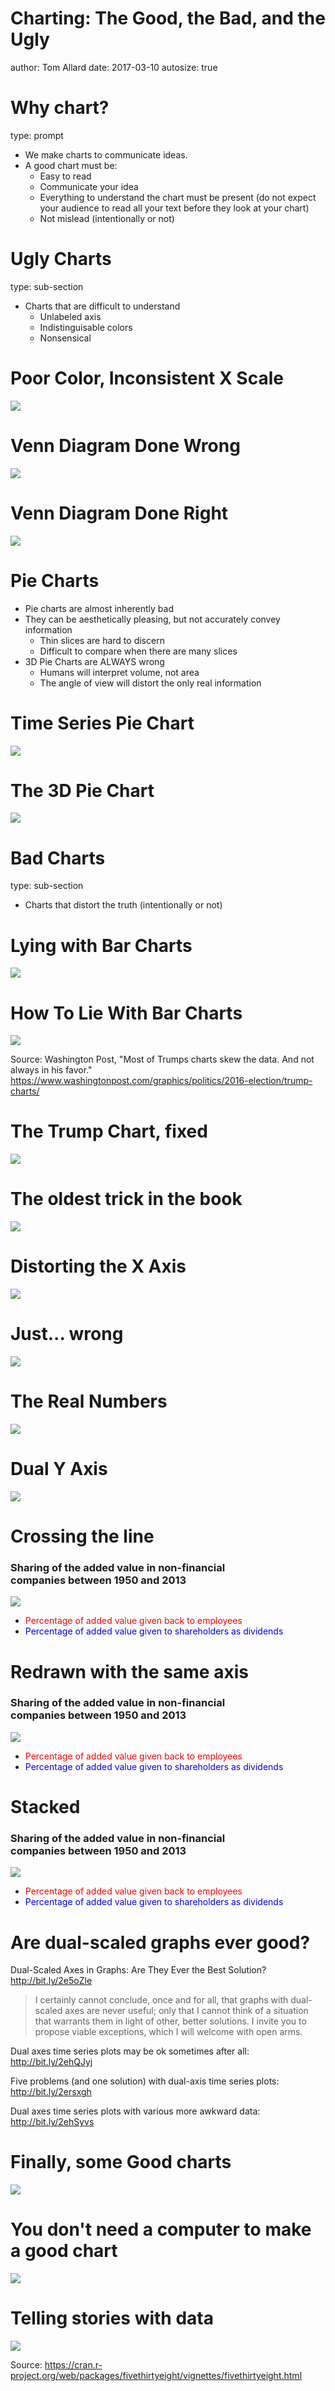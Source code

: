 Charting: The Good, the Bad, and the Ugly
========================================================
author: Tom Allard
date: 2017-03-10
autosize: true

Why chart?
========================================================
type: prompt

  * We make charts to communicate ideas.
  * A good chart must be:
    * Easy to read
    * Communicate your idea
    * Everything to understand the chart must be present (do not expect your audience to read all your text before they look at your chart)
    * Not mislead (intentionally or not)

Ugly Charts
========================================================
type: sub-section

  * Charts that are difficult to understand
    * Unlabeled axis
    * Indistinguisable colors
    * Nonsensical

Poor Color, Inconsistent X Scale
========================================================

![](images/ugly/cuisine_ranking.jpg)

Venn Diagram Done Wrong
========================================================

![](images/ugly/hillarys_tweet.png)

Venn Diagram Done Right
========================================================

![](images/ugly/venn_tweet.png)

Pie Charts
========================================================

  * Pie charts are almost inherently bad
  * They can be aesthetically pleasing, but not accurately convey information
    * Thin slices are hard to discern
    * Difficult to compare when there are many slices
  * 3D Pie Charts are ALWAYS wrong
    * Humans will interpret volume, not area
    * The angle of view will distort the only real information

Time Series Pie Chart
========================================================

![](images/ugly/timeseries_pie_chart.jpg)

The 3D Pie Chart
========================================================

![](images/ugly/windows_mac_pie_chart.png)

Bad Charts
========================================================
type: sub-section

  * Charts that distort the truth (intentionally or not)

Lying with Bar Charts
========================================================

![](images/bad/trump_barchart.jpg)

How To Lie With Bar Charts
========================================================

![](images/bad/how_to_lie_with_barcharts.png)

Source: Washington Post, "Most of Trumps charts skew the data. And not always in his favor."
https://www.washingtonpost.com/graphics/politics/2016-election/trump-charts/

The Trump Chart, fixed
========================================================

![](images/bad/Trump_barchart_fixed.png)

The oldest trick in the book
========================================================

![](images/bad/School_Bar_2.png)

Distorting the X Axis
========================================================

![](images/bad/US_incarceration_timeline.gif)

Just... wrong
========================================================

![](images/bad/downloads_bad.jpg)

The Real Numbers
========================================================

![](images/bad/downloads_fixed.png)

Dual Y Axis
========================================================

![](images/bad/CO_DOT_highway_deaths.png)

Crossing the line
========================================================

### Sharing of the added value in non-financial<br>companies between 1950 and 2013

![](images/bad/Dual_Y_1.jpg)

- <font color="red">Percentage of added value given back to employees</font>
- <font color="blue">Percentage of added value given to shareholders as dividends</font>

Redrawn with the same axis
========================================================

### Sharing of the added value in non-financial<br>companies between 1950 and 2013

![](images/bad/Dual_Y_2.png)

- <font color="red">Percentage of added value given back to employees</font>
- <font color="blue">Percentage of added value given to shareholders as dividends</font>

Stacked
========================================================

### Sharing of the added value in non-financial<br>companies between 1950 and 2013

![](images/bad/Dual_Y_3.jpg)

- <font color="red">Percentage of added value given back to employees</font>
- <font color="blue">Percentage of added value given to shareholders as dividends</font>

Are dual-scaled graphs ever good?
========================================================

Dual-Scaled Axes in Graphs: Are They Ever the Best Solution? http://bit.ly/2e5oZle

> I certainly cannot conclude, once and for all, that graphs with dual-scaled axes are never useful; only that I cannot think of a situation that warrants them in light of other, better solutions. I invite you to propose viable exceptions, which I will welcome with open arms.

Dual axes time series plots may be ok sometimes after all: http://bit.ly/2ehQJyj

Five problems (and one solution) with dual-axis time series plots: http://bit.ly/2ersxgh

Dual axes time series plots with various more awkward data: http://bit.ly/2ehSyvs

Finally, some Good charts
========================================================

![](images/good/investing.jpg)

You don't need a computer to make a good chart
========================================================

![](images/good/xkcd-988-tradition.png)

Telling stories with data
========================================================

![](images/good/fandango.png)

Source: https://cran.r-project.org/web/packages/fivethirtyeight/vignettes/fivethirtyeight.html
